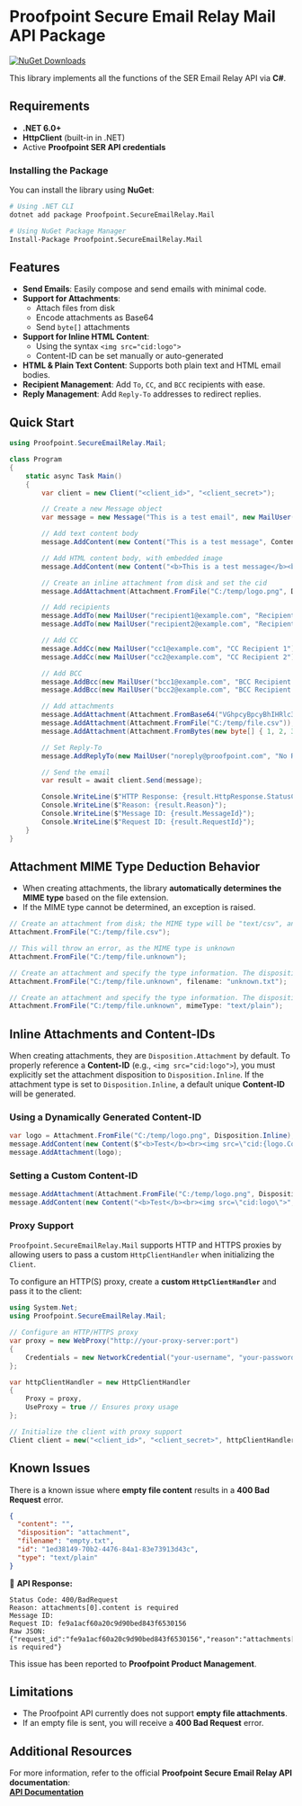 # Proofpoint Secure Email Relay Mail API Package
[![NuGet Downloads](https://img.shields.io/nuget/dt/Proofpoint.SecureEmailRelay.Mail.svg)](https://www.nuget.org/packages/Proofpoint.SecureEmailRelay.Mail)  

This library implements all the functions of the SER Email Relay API via **C#**.

## Requirements

- **.NET 6.0+**
- **HttpClient** (built-in in .NET)
- Active **Proofpoint SER API credentials**

### Installing the Package

You can install the library using **NuGet**:

```bash
# Using .NET CLI
dotnet add package Proofpoint.SecureEmailRelay.Mail

# Using NuGet Package Manager
Install-Package Proofpoint.SecureEmailRelay.Mail
```

## Features

- **Send Emails**: Easily compose and send emails with minimal code.
- **Support for Attachments**:
    - Attach files from disk
    - Encode attachments as Base64
    - Send `byte[]` attachments
- **Support for Inline HTML Content**:
    - Using the syntax `<img src="cid:logo">`
    - Content-ID can be set manually or auto-generated
- **HTML & Plain Text Content**: Supports both plain text and HTML email bodies.
- **Recipient Management**: Add `To`, `CC`, and `BCC` recipients with ease.
- **Reply Management**: Add `Reply-To` addresses to redirect replies.

## Quick Start

```csharp
using Proofpoint.SecureEmailRelay.Mail;

class Program
{
    static async Task Main()
    {
        var client = new Client("<client_id>", "<client_secret>");

        // Create a new Message object
        var message = new Message("This is a test email", new MailUser("sender@example.com", "Joe Sender"));

        // Add text content body
        message.AddContent(new Content("This is a test message", ContentType.Text));

        // Add HTML content body, with embedded image
        message.AddContent(new Content("<b>This is a test message</b><br><img src=\"cid:logo\">", ContentType.Html));

        // Create an inline attachment from disk and set the cid
        message.AddAttachment(Attachment.FromFile("C:/temp/logo.png", Disposition.Inline, "logo"));

        // Add recipients
        message.AddTo(new MailUser("recipient1@example.com", "Recipient 1"));
        message.AddTo(new MailUser("recipient2@example.com", "Recipient 2"));

        // Add CC
        message.AddCc(new MailUser("cc1@example.com", "CC Recipient 1"));
        message.AddCc(new MailUser("cc2@example.com", "CC Recipient 2"));

        // Add BCC
        message.AddBcc(new MailUser("bcc1@example.com", "BCC Recipient 1"));
        message.AddBcc(new MailUser("bcc2@example.com", "BCC Recipient 2"));

        // Add attachments
        message.AddAttachment(Attachment.FromBase64("VGhpcyBpcyBhIHRlc3Qh", "test.txt"));
        message.AddAttachment(Attachment.FromFile("C:/temp/file.csv"));
        message.AddAttachment(Attachment.FromBytes(new byte[] { 1, 2, 3 }, "bytes.txt", "text/plain"));

        // Set Reply-To
        message.AddReplyTo(new MailUser("noreply@proofpoint.com", "No Reply"));

        // Send the email
        var result = await client.Send(message);

        Console.WriteLine($"HTTP Response: {result.HttpResponse.StatusCode}/{(int)result.HttpResponse.StatusCode}");
        Console.WriteLine($"Reason: {result.Reason}");
        Console.WriteLine($"Message ID: {result.MessageId}");
        Console.WriteLine($"Request ID: {result.RequestId}");
    }
}
```

## Attachment MIME Type Deduction Behavior

- When creating attachments, the library **automatically determines the MIME type** based on the file extension.
- If the MIME type cannot be determined, an exception is raised.

```csharp
// Create an attachment from disk; the MIME type will be "text/csv", and disposition will be "Disposition.Attachment"
Attachment.FromFile("C:/temp/file.csv");

// This will throw an error, as the MIME type is unknown
Attachment.FromFile("C:/temp/file.unknown");

// Create an attachment and specify the type information. The disposition will be "Disposition.Attachment", filename will be unknown.txt, and MIME type "text/plain"
Attachment.FromFile("C:/temp/file.unknown", filename: "unknown.txt");

// Create an attachment and specify the type information. The disposition will be "Disposition.Attachment", filename will be file.unknown, and MIME type "text/plain"
Attachment.FromFile("C:/temp/file.unknown", mimeType: "text/plain");
```

## Inline Attachments and Content-IDs

When creating attachments, they are `Disposition.Attachment` by default. To properly reference a **Content-ID** (e.g.,
`<img src="cid:logo">`), you must explicitly set the attachment disposition to `Disposition.Inline`.
If the attachment type is set to `Disposition.Inline`, a default unique **Content-ID** will be generated.

### Using a Dynamically Generated Content-ID
```csharp
var logo = Attachment.FromFile("C:/temp/logo.png", Disposition.Inline);
message.AddContent(new Content($"<b>Test</b><br><img src=\"cid:{logo.ContentId}\">", ContentType.Html));
message.AddAttachment(logo);
```

### Setting a Custom Content-ID
```csharp
message.AddAttachment(Attachment.FromFile("C:/temp/logo.png", Disposition.Inline, "logo"));
message.AddContent(new Content("<b>Test</b><br><img src=\"cid:logo\">", ContentType.Html));
```

### Proxy Support

`Proofpoint.SecureEmailRelay.Mail` supports HTTP and HTTPS proxies by allowing users to pass a custom `HttpClientHandler` when initializing the `Client`.

To configure an HTTP(S) proxy, create a **custom `HttpClientHandler`** and pass it to the client:

```csharp
using System.Net;
using Proofpoint.SecureEmailRelay.Mail;

// Configure an HTTP/HTTPS proxy
var proxy = new WebProxy("http://your-proxy-server:port")
{
    Credentials = new NetworkCredential("your-username", "your-password") // Optional authentication
};

var httpClientHandler = new HttpClientHandler
{
    Proxy = proxy,
    UseProxy = true // Ensures proxy usage
};

// Initialize the client with proxy support
Client client = new("<client_id>", "<client_secret>", httpClientHandler);
```

## Known Issues

There is a known issue where **empty file content** results in a **400 Bad Request** error.

```json
{
  "content": "",
  "disposition": "attachment",
  "filename": "empty.txt",
  "id": "1ed38149-70b2-4476-84a1-83e73913d43c",
  "type": "text/plain"
}
```

🔹 **API Response:**

```
Status Code: 400/BadRequest
Reason: attachments[0].content is required
Message ID:
Request ID: fe9a1acf60a20c9d90bed843f6530156
Raw JSON: {"request_id":"fe9a1acf60a20c9d90bed843f6530156","reason":"attachments[0].content is required"}
```

This issue has been reported to **Proofpoint Product Management**.

## Limitations
- The Proofpoint API currently does not support **empty file attachments**.
- If an empty file is sent, you will receive a **400 Bad Request** error.

## Additional Resources
For more information, refer to the official **Proofpoint Secure Email Relay API documentation**:  
[**API Documentation**](https://api-docs.ser.proofpoint.com/docs/email-submission)


